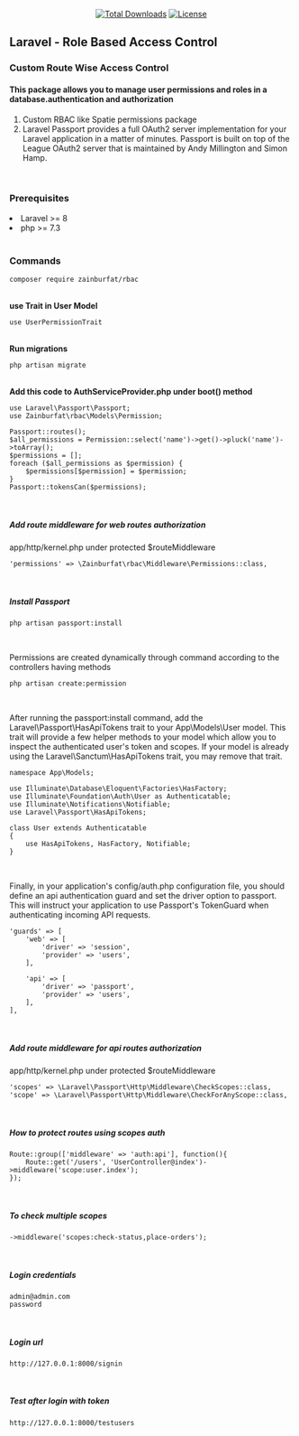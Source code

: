 <p align="center">
    <a href="https://packagist.org/packages/zainburfat/rbac"><img
            src="https://img.shields.io/badge/Downloads-demo-green" alt="Total Downloads"></a>
    <!--<a href="https://packagist.org/packages/zainburfat/rbac"><img src="https://img.shields.io/packagist/v/laravel/framework" alt="Latest Stable Version"></a> -->
    <a href="https://packagist.org/packages/zainburfat/rbac"><img
            src="https://img.shields.io/packagist/l/laravel/framework" alt="License"></a>
</p>

<h2>Laravel - Role Based Access Control</h2>

<h3>Custom Route Wise Access Control</h3>
<h4>This package allows you to manage user permissions and roles in a database.authentication and authorization</h4>
<ol type="1">
    <li>Custom RBAC like Spatie permissions package</li>
    <li>Laravel Passport provides a full OAuth2 server implementation for your Laravel application in a matter of minutes. Passport is built on top of the League OAuth2 server that is maintained by Andy Millington and Simon Hamp.</li>
</ol>

<br>
<h3>Prerequisites</h3>
<li>Laravel >= 8</li>
<li>php >= 7.3</li>

<br>
<h3>Commands</h3>

    composer require zainburfat/rbac

<br>
<b>use Trait in User Model</b>

    use UserPermissionTrait

<br>
<b>Run migrations</b>

    php artisan migrate

<br>
<b>Add this code to AuthServiceProvider.php under boot() method</b>

    use Laravel\Passport\Passport;
    use Zainburfat\rbac\Models\Permission;

    Passport::routes();
    $all_permissions = Permission::select('name')->get()->pluck('name')->toArray();
    $permissions = [];
    foreach ($all_permissions as $permission) {
        $permissions[$permission] = $permission;
    }
    Passport::tokensCan($permissions);

<br>
<h5>Add route middleware for web routes authorization</h5>
<p>app/http/kernel.php under protected $routeMiddleware</p>

    'permissions' => \Zainburfat\rbac\Middleware\Permissions::class,




<br>
<h5>Install Passport</h5>

    php artisan passport:install

<br>
<p>Permissions are created dynamically through command according to the controllers having methods</p>

    php artisan create:permission

<br>
<p>After running the passport:install command, add the Laravel\Passport\HasApiTokens trait to your App\Models\User model. This trait will provide a few helper  methods to your model which allow you to inspect the authenticated user's token and scopes. If your model is already using the Laravel\Sanctum\HasApiTokens trait, you may remove that trait.</p>

    namespace App\Models;

    use Illuminate\Database\Eloquent\Factories\HasFactory;
    use Illuminate\Foundation\Auth\User as Authenticatable;
    use Illuminate\Notifications\Notifiable;
    use Laravel\Passport\HasApiTokens;
        
    class User extends Authenticatable
    {
        use HasApiTokens, HasFactory, Notifiable;
    }

<br>
<p>Finally, in your application's config/auth.php configuration file, you should define an api authentication guard and set the driver option to passport. This will instruct your application to use Passport's TokenGuard when authenticating incoming API requests.</p>

    'guards' => [
        'web' => [
            'driver' => 'session',
            'provider' => 'users',
        ],
    
        'api' => [
            'driver' => 'passport',
            'provider' => 'users',
        ],
    ],

<br>
<h5>Add route middleware for api routes authorization</h5>
<p>app/http/kernel.php under protected $routeMiddleware</p>

    'scopes' => \Laravel\Passport\Http\Middleware\CheckScopes::class,
    'scope' => \Laravel\Passport\Http\Middleware\CheckForAnyScope::class,

<br>
<h5>How to protect routes using scopes auth</h5>

    Route::group(['middleware' => 'auth:api'], function(){
        Route::get('/users', 'UserController@index')->middleware('scope:user.index');
    });

<br>
<h5>To check multiple scopes</h5>

    ->middleware('scopes:check-status,place-orders');

<br>
<h5>Login credentials</h5>

    admin@admin.com
    password

<br>
<h5>Login url</h5>

    http://127.0.0.1:8000/signin
    
<br>
<h5>Test after login with token</h5>

    http://127.0.0.1:8000/testusers
